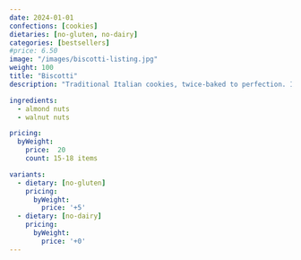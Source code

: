 ```yaml
---
date: 2024-01-01
confections: [cookies]
dietaries: [no-gluten, no-dairy]
categories: [bestsellers]
#price: 6.50
image: "/images/biscotti-listing.jpg"
weight: 100
title: "Biscotti"
description: "Traditional Italian cookies, twice-baked to perfection. Ideal with coffee or tea."

ingredients:
  - almond nuts
  - walnut nuts

pricing:
  byWeight:
    price:  20
    count: 15-18 items

variants:
  - dietary: [no-gluten]
    pricing:
      byWeight:
        price: '+5'
  - dietary: [no-dairy]
    pricing:
      byWeight:
        price: '+0'
---
```


[//]: # (Additional details about the Biscotti can go here as markdown content.)


